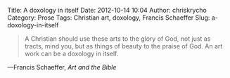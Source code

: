 Title: A doxology in itself
Date: 2012-10-14 10:04
Author: chriskrycho
Category: Prose
Tags: Christian art, doxology, Francis Schaeffer
Slug: a-doxology-in-itself

> A Christian should use these arts to the glory of God, not just as
> tracts, mind you, but as things of beauty to the praise of God. An art
> work can be a doxology in itself.

—Francis Schaeffer, <cite>Art and the Bible</cite>
